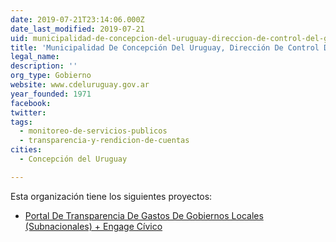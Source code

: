 ```yaml
---
date: 2019-07-21T23:14:06.000Z
date_last_modified: 2019-07-21
uid: municipalidad-de-concepcion-del-uruguay-direccion-de-control-del-gasto
title: 'Municipalidad De Concepción Del Uruguay, Dirección De Control Del Gasto'
legal_name: 
description: ''
org_type: Gobierno
website: www.cdeluruguay.gov.ar
year_founded: 1971
facebook: 
twitter: 
tags:
  - monitoreo-de-servicios-publicos
  - transparencia-y-rendicion-de-cuentas
cities: 
  - Concepción del Uruguay

---
```


Esta organización tiene los siguientes proyectos:

- [Portal De Transparencia De Gastos De Gobiernos Locales (Subnacionales) + Engage Cívico](/proyectos/portal-de-transparencia-de-gastos-de-gobiernos-locales-subnacionales-engage-civico)
